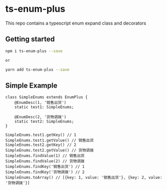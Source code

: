 # ts-enum-plus

This repo contains a typescript enum expand class and decorators

## Getting started

```bash
npm i ts-enum-plus --save

or 

yarn add ts-enum-plus --save
```

## Simple Example

``` tsx
class SimpleEnums extends EnumPlus {
    @EnumDesc(1, '销售出货')
    static test1: SimpleEnums;

    @EnumDesc(2, '货物调拨')
    static test2: SimpleEnums;
}

SimpleEnums.test1.getKey() // 1
SimpleEnums.test1.getValue() // 销售出货
SimpleEnums.test2.getKey() // 2
SimpleEnums.test2.getValue() // 货物调拨
SimpleEnums.findValue(1) // 销售出货
SimpleEnums.findValue(2) // 货物调拨
SimpleEnums.findKey('销售出货') // 1
SimpleEnums.findKey('货物调拨') // 2
SimpleEnums.toArray() // [{key: 1, value: '销售出货'}, {key: 2, value: '货物调拨'}]

```
